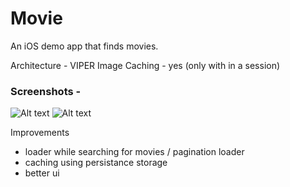 # Movie
An iOS demo app that finds movies.

Architecture - VIPER 
Image Caching - yes (only with in a session)

### Screenshots - 
![Alt text](https://github.com/rishavkohli/Movie/tree/main/ScreenShots/home.png)
![Alt text](https://github.com/rishavkohli/Movie/tree/main/ScreenShots/detail.png)

Improvements 
- loader while searching for movies / pagination loader
- caching using persistance storage
- better ui 
